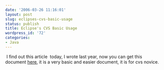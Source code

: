 ```yaml
---
date: '2006-03-26 11:16:01'
layout: post
slug: eclipses-cvs-basic-usage
status: publish
title: Eclipse's CVS Basic Usage
wordpress_id: '72'
categories:
- Java
---
```


 I find out this article <Eclipse CVS Basic Usage> today, I wrote last year, now you can get this document [here](http://jeff.yuchang.googlepages.com/Eclipsecvs.doc), it is a very basic and easier document, it is for cvs novice.
